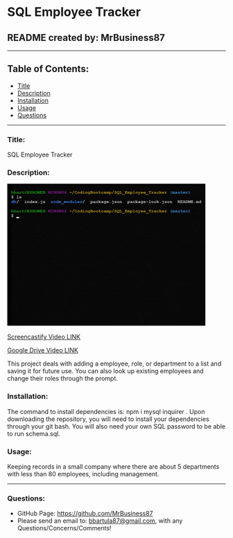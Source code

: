 # SQL Employee Tracker

## README created by: MrBusiness87

---

## Table of Contents:

- [Title](#Title)
- [Description](#Description)
- [Installation](#Installation)
- [Usage](#Usage)
- [Questions](#Questions)

---

### Title:

SQL Employee Tracker

### Description:

![Screencastify GIF](guide/SQL_Employee_Tracker_GIF.gif)

[Screencastify Video LINK](https://drive.google.com/file/d/1AxPLo9gAZDjIqjkD-EtLOHyISK4ZLvlk/view)

[Google Drive Video LINK](https://drive.google.com/file/d/1AxPLo9gAZDjIqjkD-EtLOHyISK4ZLvlk/view?usp=sharing)

This project deals with adding a employee, role, or department to a list and saving it for future use. You can also look up existing employees and change their roles through the prompt.

### Installation:

The command to install dependencies is: npm i mysql inquirer .
Upon downloading the repository, you will need to install your dependencies through your git bash. You will also need your own SQL password to be able to run schema.sql.

### Usage:

Keeping records in a small company where there are about 5 departments with less than 80 employees, including management.

---

### Questions:

- GitHub Page: https://github.com/MrBusiness87
- Please send an email to: bbartula87@gmail.com, with any Questions/Concerns/Comments!
